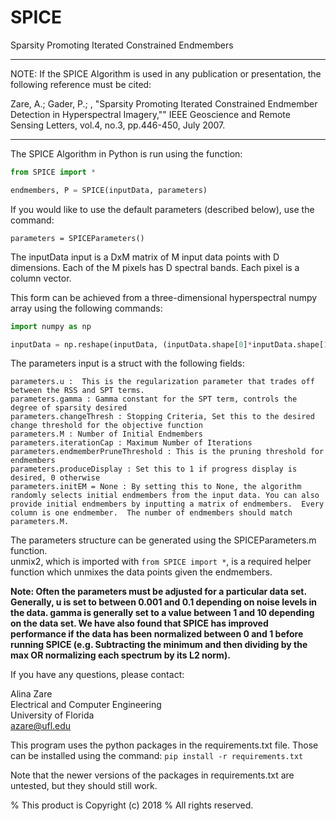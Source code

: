 # SPICE
Sparsity Promoting Iterated Constrained Endmembers

***
NOTE: If the SPICE Algorithm is used in any publication or presentation, the following reference must be cited:

Zare, A.; Gader, P.; , "Sparsity Promoting Iterated Constrained Endmember Detection in Hyperspectral Imagery,"" IEEE Geoscience and Remote Sensing Letters, vol.4, no.3, pp.446-450, July 2007.
****

The SPICE Algorithm in Python is run using the function:

```python
from SPICE import *

endmembers, P = SPICE(inputData, parameters)
```

If you would like to use the default parameters (described below), use the command:

`parameters = SPICEParameters()`

The inputData input is a DxM matrix of M input data points with D dimensions.  Each of the M pixels has D spectral bands.  Each pixel is a column vector.   

This form can be achieved from a three-dimensional hyperspectral numpy array using the following commands:

```python
import numpy as np

inputData = np.reshape(inputData, (inputData.shape[0]*inputData.shape[1], inputData.shape[2]))

```

The parameters input is a struct with the following fields:

    parameters.u :  This is the regularization parameter that trades off between the RSS and SPT terms.
    parameters.gamma : Gamma constant for the SPT term, controls the degree of sparsity desired
    parameters.changeThresh : Stopping Criteria, Set this to the desired change threshold for the objective function
    parameters.M : Number of Initial Endmembers
    parameters.iterationCap : Maximum Number of Iterations
    parameters.endmemberPruneThreshold : This is the pruning threshold for endmembers
    parameters.produceDisplay : Set this to 1 if progress display is desired, 0 otherwise
    parameters.initEM = None : By setting this to None, the algorithm randomly selects initial endmembers from the input data. You can also provide initial endmembers by inputting a matrix of endmembers.  Every column is one endmember.  The number of endmembers should match parameters.M.

The parameters structure can be generated using the SPICEParameters.m function.  
unmix2, which is imported with ```from SPICE import *```, is a required helper function which unmixes the data points given the endmembers. 

**Note: Often the parameters must be adjusted for a particular data set. Generally, u is set to between 0.001 and 0.1 depending on noise levels in the data. gamma is generally set to a value between 1 and 10 depending on the data set.   We have also found that SPICE has improved performance if the data has been normalized between 0 and 1 before running SPICE (e.g. Subtracting the minimum and then dividing by the max OR normalizing each spectrum by its L2 norm).**


If you have any questions, please contact:  

Alina Zare  
Electrical and Computer Engineering  
University of Florida    
azare@ufl.edu  

This program uses the python packages in the requirements.txt file. Those can be installed using the command:
```pip install -r requirements.txt```

Note that the newer versions of the packages in requirements.txt are untested, but they should still work.



% This product is Copyright (c) 2018 
% All rights reserved.
